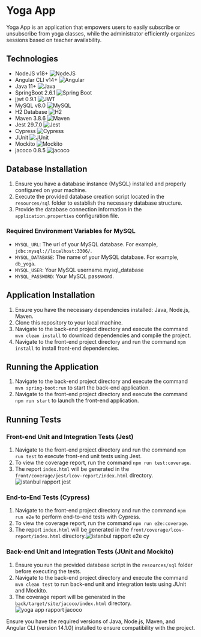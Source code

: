 # Yoga App

Yoga App is an application that empowers users to easily subscribe or unsubscribe from yoga classes, while the administrator efficiently organizes sessions based on teacher availability.

## Technologies
- NodeJS v18+ ![NodeJS](https://img.shields.io/badge/NodeJS-v18+-brightgreen)
- Angular CLI v14+ ![Angular](https://img.shields.io/badge/Angular_CLI-v14+-red)
- Java 11+ ![Java](https://img.shields.io/badge/Java-11+-blue)
- SpringBoot 2.6.1 ![Spring Boot](https://img.shields.io/badge/Spring_Boot-2.6.1-brightgreen)
- jjwt 0.9.1 ![JWT](https://img.shields.io/badge/JWT-0.9.1-orange)
- MySQL v8.0 ![MySQL](https://img.shields.io/badge/MySQL-v8.0-blue)
- H2 Database ![H2](https://img.shields.io/badge/H2-Supported-brightgreen)
- Maven 3.8.6 ![Maven](https://img.shields.io/badge/Maven-Latest-orange)
- Jest 29.7.0 ![Jest](https://img.shields.io/badge/Jest-Supported-brightgreen)
- Cypress ![Cypress](https://img.shields.io/badge/Cypress-Supported-brightgreen)
- JUnit ![JUnit](https://img.shields.io/badge/JUnit-Supported-brightgreen)
- Mockito ![Mockito](https://img.shields.io/badge/Mockito-Supported-brightgreen)
- jacoco 0.8.5 ![jacoco](https://img.shields.io/badge/jacoco-0.8.5.Supported-brightgreen)

## Database Installation

1. Ensure you have a database instance (MySQL) installed and properly configured on your machine.
2. Execute the provided database creation script located in the `resources/sql` folder to establish the necessary database structure.
3. Provide the database connection information in the `application.properties` configuration file.

### Required Environment Variables for MySQL

- `MYSQL_URL`: The url of your MySQL database. For example, `jdbc:mysql://localhost:3306/`.
- `MYSQL_DATABASE`: The name of your MySQL database. For example, `db_yoga`.
- `MYSQL_USER`: Your MySQL username.mysql_database
- `MYSQL_PASSWORD`: Your MySQL password.

## Application Installation

1. Ensure you have the necessary dependencies installed: Java, Node.js, Maven.
2. Clone this repository to your local machine.
3. Navigate to the back-end project directory and execute the command `mvn clean install` to download dependencies and compile the project.
4. Navigate to the front-end project directory and run the command `npm install` to install front-end dependencies.

## Running the Application

1. Navigate to the back-end project directory and execute the command `mvn spring-boot:run` to start the back-end application.
2. Navigate to the front-end project directory and execute the command `npm run start` to launch the front-end application.

## Running Tests

### Front-end Unit and Integration Tests (Jest)

1. Navigate to the front-end project directory and run the command `npm run test` to execute front-end unit tests using Jest.
2. To view the coverage report, run the command `npm run test:coverage`. 
3. The report `index.html` will be generated in the `front/coverage/jest/lcov-report/index.html` directory.![istanbul rapport jest](https://github.com/user-attachments/assets/754f9076-4ecf-4271-8967-256e1b1ec25c)


### End-to-End Tests (Cypress)

1. Navigate to the front-end project directory and run the command `npm run e2e` to perform end-to-end tests with Cypress.
2. To view the coverage report, run the command `npm run e2e:coverage`. 
3. The report `index.html` will be generated in the `front/coverage/lcov-report/index.html` directory.![istanbul rapport e2e cy](https://github.com/user-attachments/assets/da4113d5-aa4b-4fb3-8a15-c3922bfd485a)


### Back-end Unit and Integration Tests (JUnit and Mockito)

1. Ensure you run the provided database script in the `resources/sql` folder before executing the tests.
2. Navigate to the back-end project directory and execute the command `mvn clean test` to run back-end unit and integration tests using JUnit and Mockito.
3. The coverage report will be generated in the `back/target/site/jacoco/index.html` directory.![yoga app rapport jacoco](https://github.com/user-attachments/assets/286c034d-ac9d-4924-bfab-41141fbfa753)



Ensure you have the required versions of Java, Node.js, Maven, and Angular CLI (version 14.1.0) installed to ensure compatibility with the project.
